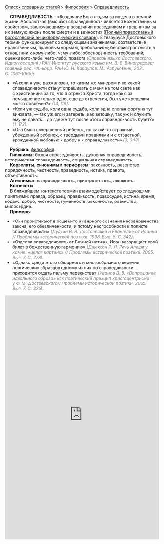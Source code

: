 <style>
st { color: Gray;
  font-style: italic;}
</style>

[Список словарных статей](https://thesaurus-dostoevsky.github.io/Thesaurus/) > [Философия](philosophy.md) > [Справедливость](справедливость.md) 

&nbsp;&nbsp;&nbsp;&nbsp;**СПРАВЕДЛИВОСТЬ** – «Воздаяние Бога людям за их дела в земной жизни. Абсолютная (высшая) справедливость является Божественным свойством, заключающимся в воздаянии праведникам и грешникам за их земную жизнь после смерти и в вечности» ([Полный православный богословский энциклопедический словарь](https://azbyka.ru/)). В тезаурусе Достоевского термин функционирует со следующими значениями: соответствие нравственным, правовым нормам, требованиям; беспристрастность в отношении к кому-либо, чему-либо; обоснованность требований, оценки кого-либо, чего-либо; правота <st>(Словарь языка Достоевского. Идиоглоссарий / РАН Институт русского языка им. В. В. Виноградова; главный ред. чл.-корр. РАН Ю. Н. Караулов. М.: Азбуковник, 2021. С. 1061–1065)</st>:  
* «А коли я уже разжалован, то каким же манером и по какой справедливости станут спрашивать с меня на том свете как с христианина за то, что я отрекся Христа, тогда как я за помышление только одно, еще до отречения, был уже крещения моего совлечен?» <st>(14, 119)</st>.
* «Коли уж судьба, коли одна судьба, коли одна слепая фортуна тут виновата, — так уж его и затереть, как ветошку, так уж и служить ему не давать... да где же тут после этого справедливость будет?» <st>(1, 172)</st>.
* «Она была совершенный ребенок, но какой-то странный, убежденный ребенок, с твердыми правилами и с страстной, врожденной любовью к добру и к справедливости» <st>(3, 348)</st>.

&nbsp;&nbsp;&nbsp;&nbsp;**Рубрика:** [философия](philosophy.md).  
&nbsp;&nbsp;&nbsp;&nbsp;**Гипонимы:** божья справедливость, духовная справедливость, историческая справедливость, социальная справедливость.  
&nbsp;&nbsp;&nbsp;&nbsp;**Корреляты, синонимы и перифразы:** законность, равенство, порядочность, честность, праведность, истина, правота, объективность.  
&nbsp;&nbsp;&nbsp;&nbsp;**Антонимы:** несправедливость, пристрастность, лживость.  
&nbsp;&nbsp;&nbsp;&nbsp;**Контексты**  
&nbsp;&nbsp;&nbsp;&nbsp;В ближайшем контексте термин взаимодействует со следующими понятиями: правда, образец, правдивость, правосудие, истина, время, кодекс, добро, честность, гуманность, законность, равенство, милосердие.  
&nbsp;&nbsp;&nbsp;&nbsp;**Примеры**  
* «Они проистекают в общем-то из верного сознания несовершенства закона, его обезличенности, и потому неспособности к полноте справедливости» <st>(Дудкин В. В. Достоевский и Евангелие от Иоанна // Проблемы исторической поэтики. 1998. Вып. 5. С. 342)</st>.
* «Отделяя справедливость от Божией истины, Иван возвращает свой билет в божественную гармонию» <st>(Джексон Р. Л. Речь Алеши у камня: «целая картина» // Проблемы исторической поэтики. 2005. Вып. 7. С. 278)</st>.
* «Однако среди этого обширного и многообразного перечня поэтических образцов одному из них по справедливости приходится отдать пальму первенства» <st>(Иванов В. В. «Вопрошание идеального образа» как поэтический принцип христоцентризма у Ф. М. Достоевского// Проблемы исторической поэтики. 2005. Вып. 7. С. 325)</st>.

<iframe src="https://thesaurus-dostoevsky.github.io/nk/справедливость.html" style="border:0px;width:100%;height:800px" allowfullscreen="true" webkitallowfullscreen="true" mozallowfullscreen="true">

